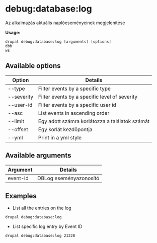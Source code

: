 # debug:database:log
Az alkalmazás aktuális naplóeseményeinek megjelenítése

**Usage:**
```
drupal debug:database:log [arguments] [options]
dbb
ws
```

## Available options
Option | Details
-------|-------------
--type | Filter events by a specific type
--severity | Filter events by a specific level of severity
--user-id | Filter events by a specific user id
--asc | List events in ascending order
--limit | Egy adott számra korlátozza a találatok számát
--offset | Egy korlát kezdőpontja
--yml | Print in a yml style

## Available arguments
Argument | Details
---------|-------------
event-id | DBLog eseményazonosító

## Examples
* List all the entries on the log
```
drupal debug:database:log
```
* List specific log entry by Event ID
```
drupal debug:database:log 21228
```
